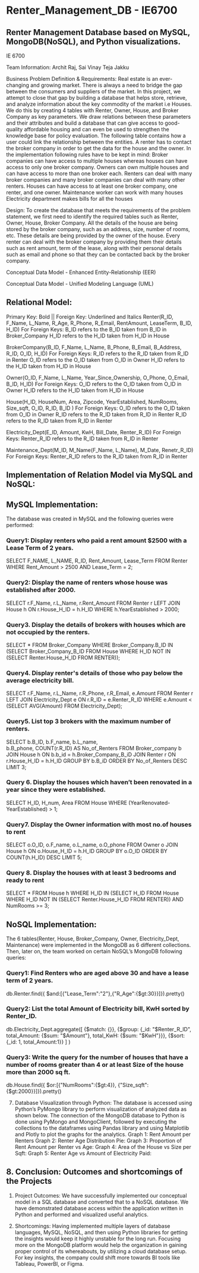 # Renter_Management_DB - IE6700
## Renter Management Database based on MySQL, MongoDB(NoSQL), and Python visualizations. 

IE 6700


Team Information:
Archit Raj, Sai Vinay Teja Jakku

Business Problem Definition & Requirements:
Real estate is an ever-changing and growing market. There is always a need to bridge the gap between the consumers and suppliers of the market. In this project, we attempt to close that gap by building a database that helps store, retrieve, and analyze information about the key commodity of the market i.e Houses. We do this by creating 4 tables with Renter, Owner, House, and Broker Company as key parameters. We draw relations between these parameters and their attributes and build a database that can give access to good-quality affordable housing and can even be used to strengthen the knowledge base for policy evaluation.
The following table contains how a user could link the relationship between the entities. A renter has to contact the broker company in order to get the data for the house and the owner. 
In the implementation following rules have to be kept in mind:
Broker companies can have access to multiple houses whereas houses can have access to only one broker company.
Owners can own multiple houses and can have access to more than one broker each.
Renters can deal with many broker companies and many broker companies can deal with many other renters. 
Houses can have access to at least one broker company, one renter, and one owner. 
Maintenance worker can work with many houses
Electricity department makes bills for all the houses 
				
		
Design: 
To create the database that meets the requirements of the problem statement, we first need to identify the required tables such as Renter, Owner, House, Broker Company. 
All the details of the house are being stored by the broker company, such as an address, size, number of rooms, etc. These details are being provided by the owner of the house. Every renter can deal with the broker company by providing them their details such as rent amount, term of the lease, along with their personal details such as email and phone so that they can be contacted back by the broker company. 




Conceptual Data Model - Enhanced Entity-Relationship (EER)
	


Conceptual Data Model - Unified Modeling Language (UML)




## Relational Model:
Primary Key: Bold    ||    Foreign Key: Underlined and Italics
Renter(R_ID, F_Name, L_Name, R_Age, R_Phone, R_Email, RentAmount, LeaseTerm, B_ID, H_ID) 
For Foreign Keys:
B_ID refers to the B_ID taken from B_ID in Broker_Company
	H_ID refers to the H_ID taken from H_ID in House

BrokerCompany(B_ID, F_Name, L_Name, B_Phone, B_Email, B_Address, R_ID, O_ID, H_ID)
For Foreign Keys:
R_ID refers to the R_ID taken from R_ID in Renter
	O_ID refers to the O_ID taken from O_ID in Owner
H_ID refers to the H_ID taken from H_ID in House

Owner(O_ID, F_Name, L_Name, Year_Since_Ownership, O_Phone, O_Email, B_ID, H_ID)
For Foreign Keys:
	O_ID refers to the O_ID taken from O_ID in Owner
H_ID refers to the H_ID taken from H_ID in House

House(H_ID, HouseNum, Area, Zipcode, YearEstablished, NumRooms, Size_sqft, O_ID, R_ID, B_ID )
For Foreign Keys:
	O_ID refers to the O_ID taken from O_ID in Owner
R_ID refers to the R_ID taken from R_ID in Renter
R_ID refers to the R_ID taken from R_ID in Renter

Electricity_Dept(E_ID, Amount, KwH, Bill_Date, Renter_R_ID)
For Foreign Keys:
	Renter_R_ID refers to the R_ID taken from R_ID in Renter

Maintenance_Dept(M_ID, M_Name(F_Name, L_Name), M_Date, Renetr_R_ID)
For Foreign Keys:
	Renter_R_ID refers to the R_ID taken from R_ID in Renter



## Implementation of Relation Model via MySQL and NoSQL:
## MySQL Implementation: 
The database was created in MySQL and the following queries were performed:


### Query1: Display renters who paid a rent amount $2500 with a Lease Term of 2 years. 
SELECT F_NAME, L_NAME, R_ID, Rent_Amount,   Lease_Term FROM Renter 
WHERE Rent_Amount > 2500 AND Lease_Term = 2;

### Query2: Display the name of renters whose house was established after 2000.
SELECT r.F_Name, r.L_Name, r.Rent_Amount
FROM Renter r 
LEFT JOIN House h
ON r.House_H_ID = h.H_ID
WHERE h.YearEstablished > 2000;

### Query3. Display the details of brokers with houses which are not occupied by the renters. 
SELECT * 
FROM Broker_Company
WHERE Broker_Company.B_ID
IN (SELECT Broker_Company_B_ID FROM House WHERE H_ID NOT IN (SELECT Renter.House_H_ID FROM RENTER));


### Query4. Display renter's details of those who pay below the average electricity bill.
SELECT r.F_Name, r.L_Name, r.R_Phone, r.R_Email, e.Amount
FROM Renter r
LEFT JOIN Electricity_Dept e
ON r.R_ID = e.Renter_R_ID
WHERE e.Amount < (SELECT AVG(Amount) FROM Electricity_Dept);

### Query5.  List top 3 brokers with the maximum number of renters.
SELECT b.B_ID, b.F_name, b.L_name,	
b.B_phone, COUNT(r.R_ID) AS No_of_Renters
FROM Broker_company b
JOIN House h
ON b.b_id = h.Broker_Company_B_iD
JOIN Renter r
ON r.House_H_ID = h.H_ID
GROUP BY b.B_iD
ORDER BY No_of_Renters DESC
LIMIT 3;

### Query 6.  Display the houses which haven’t been renovated in a year since they were established. 
SELECT H_ID, H_num, Area
FROM House
WHERE (YearRenovated-YearEstablished) > 1;

### Query7. Display the Owner information with most no.of houses to rent
SELECT o.O_ID, o.F_name, o.L_name, o.O_phone
FROM Owner o
JOIN House h
ON o.House_H_ID = h.H_ID
GROUP BY o.O_ID
ORDER BY COUNT(h.H_ID) DESC
LIMIT 5;

### Query 8. Display the houses with at least 3 bedrooms and ready to rent
SELECT * 
FROM House h
WHERE H_ID
IN (SELECT H_ID FROM House WHERE H_ID NOT IN (SELECT Renter.House_H_ID FROM RENTER)) AND NumRooms >= 3;



## NoSQL Implementation: 
The 6 tables(Renter, House, Broker_Company, Owner, Electricity_Dept, Maintenance) were implemented in the MongoDB as 6 different collections. 
Then, later on, the team worked on certain NoSQL’s MongoDB following queries:


### Query1: Find Renters who are aged above 30 and have a lease term of 2 years. 
db.Renter.find({ $and:[{"Lease_Term":"2"},{"R_Age":{$gt:30}}]}).pretty()


### Query2: List the total Amount of Electricity bill, KwH sorted by Renter_ID. 
db.Electricity_Dept.aggregate([
   {$match: {}},
   {$group: {_id: "$Renter_R_ID", total_Amount: {$sum: "$Amount"}, total_KwH: {$sum: "$KwH"}}},
   {$sort: {_id: 1, total_Amount:1}} ] )


### Query3: Write the query for the number of houses that have a number of rooms greater than 4 or at least Size of the house more than 2000 sq ft.  
db.House.find({ $or:[{"NumRooms":{$gt:4}}, {"Size_sqft":{$gt:2000}}]}).pretty()



7. Database Visualization through Python:
The database is accessed using Python’s PyMongo library to perform visualization of analyzed data as shown below. The connection of the MongoDB database to Python is done using PyMongo and MongoClient, followed by executing the collections to the dataframes using Pandas library and using Matplotlib and Plotly to plot the graphs for the analytics.
Graph 1: Rent Amount per Renters 
Graph 2: Renter Age Distribution Pie: 
Graph 3: Proportion of Rent Amount per Renter vs Age:
Graph 4: Area of the House vs Size per Sqft:
Graph 5: Renter Age vs Amount of Electricity Paid:

## 8. Conclusion: Outcomes and shortcomings of the Projects

1. Project Outcomes: 
We have successfully implemented our conceptual model in a SQL database and converted that to a NoSQL database.
We have demonstrated database access within the application written in Python and performed and visualized useful analytics. 
 

2. Shortcomings:
Having implemented multiple layers of database languages, MySQL, NoSQL, and then using Python libraries for getting the insights would keep it highly unstable for the long run.
Focusing more on the MongoDB platform would help the organization in gaining proper control of its whereabouts, by utilizing a cloud database setup.
For key insights, the company could shift more towards BI tools like Tableau, PowerBI, or Figma. 




